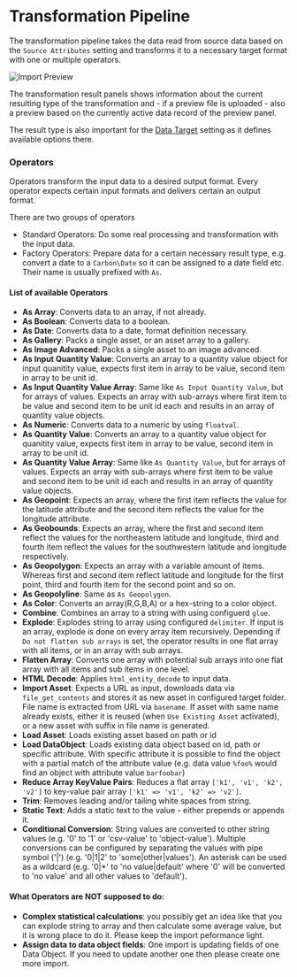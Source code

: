 # Transformation Pipeline

The transformation pipeline takes the data read from source data based on the 
`Source Attributes` setting and transforms it to a necessary target format 
with one or multiple operators. 

<div class="image-as-lightbox"></div>

![Import Preview](../../img/transformation_pipeline.png)

The transformation result panels shows information about the current resulting
type of the transformation and - if a preview file is uploaded - also a preview
based on the currently active data record of the preview panel. 

The result type is also important for the [Data Target](./03_Data_Target/README.md) setting 
as it defines available options there.

### Operators
Operators transform the input data to a desired output format. Every operator 
expects certain input formats and delivers certain an output format. 

There are two groups of operators 
- Standard Operators: Do some real processing and transformation with the input data.
- Factory Operators: Prepare data for a certain necessary result type, e.g. convert a
date to a `Carbon\Date` so it can be assigned to a date field etc. 
Their name is usually prefixed with `As`. 

#### List of available Operators
- **As Array**: Converts data to an array, if not already.
- **As Boolean**: Converts data to a boolean.
- **As Date**: Converts data to a date, format definition necessary. 
- **As Gallery**: Packs a single asset, or an asset array to a gallery. 
- **As Image Advanced**: Packs a single asset to an image advanced. 
- **As Input Quantity Value**: Converts an array to a quantity value object for 
  input quanitity value, expects first item in array to be value, second item in array to be unit id. 
- **As Input Quantity Value Array**: Same like `As Input Quantity Value`, but for arrays of values. Expects an array
  with sub-arrays where first item to be value and second item to be unit id each and results in an array of quantity value objects.
- **As Numeric**: Converts data to a numeric by using `floatval`.
- **As Quantity Value**: Converts an array to a quantity value object for 
    quanitity value, expects first item in array to be value, second item in array to be unit id.
- **As Quantity Value Array**: Same like `As Quantity Value`, but for arrays of values. Expects an array
  with sub-arrays where first item to be value and second item to be unit id each and results in an array of quantity value objects.
- **As Geopoint**: Expects an array, where the first item reflects the value for the latitude attribute
and the second item reflects the value for the longitude attribute.
- **As Geobounds**: Expects an array, where the first and second item reflect the values for the northeastern latitude and longitude, third and fourth item reflect the values for the southwestern latitude and longitude respectively.
- **As Geopolygon**: Expects an array with a variable amount of items. Whereas first and second item reflect latitude and longitude for the first point, third and fourth item for the second point and so on.
- **As Geopolyline**: Same as `As Geopolygon`.
- **As Color**: Converts an array(R,G,B,A) or a hex-string to a color object.
- **Combine**: Combines an array to a string with using configuerd `glue`. 
- **Explode**: Explodes string to array using configured `delimiter`. If input is an array, explode is done on every array item recursively. 
  Depending if `Do not flatten sub arrays` is set, the operator results in one flat array with all items, or in an array with sub arrays. 
- **Flatten Array**: Converts one array with potential sub arrays into one flat array with all items and sub items in one level. 
- **HTML Decode**: Applies `html_entity_decode` to input data.
- **Import Asset**: Expects a URL as input, downloads data via `file_get_contents` and stores it as new asset in configured 
   target folder. File name is extracted from URL via `basename`. If asset with same name already exists, either it is 
    reused (when `Use Existing Asset` activated), or a new asset with suffix in file name is generated. 
- **Load Asset**: Loads existing asset based on path or id
- **Load DataObject**: Loads existing data object based on id, path or specific attribute. With specific attribute it is possible to find the object with a partial match of the attribute value (e.g. data value `%foo%` would find an object with attribute value `barfoobar`)
- **Reduce Array KeyValue Pairs**: Reduces a flat array `['k1', 'v1', 'k2', 'v2']` 
   to key-value pair array `['k1' => 'v1', 'k2' => 'v2']`. 
- **Trim**: Removes leading and/or tailing white spaces from string.
- **Static Text**: Adds a static text to the value - either prepends or appends it.
- **Conditional Conversion**: String values are converted to other string values (e.g. '0' to '1' or 'csv-value' to 'object-value'). Multiple conversions can be configured by separating the values with pipe symbol ('|') (e.g. '0|1|2' to 'some|other|values'). An asterisk can be used as a wildcard (e.g. '0|\*' to 'no value|default' where '0' will be converted to 'no value' and all other values to 'default').

#### What Operators are NOT supposed to do:
- **Complex statistical calculations**: you possibly get an idea like that you can explode string to array and then calculate some average value, but it is wrong place to do it. Please keep the import peformance light.
- **Assign data to data object fields**: One import is updating fields of one Data Object. If you need to update another one then please create one more import.

